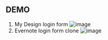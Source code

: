 ## DEMO
1. My Design login form
![image](https://github.com/nghia46/Road-To-Css/assets/84240893/21ef2d89-fb29-49e8-a578-328da640a6e1)
2. Evernote login form clone
![image](https://github.com/nghia46/Road-To-Css/assets/84240893/8a6a46bf-fb1b-41db-ac94-9faba6128a12)
